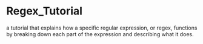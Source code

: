 # Regex_Tutorial
a tutorial that explains how a specific regular expression, or regex, functions by breaking down each part of the expression and describing what it does.
